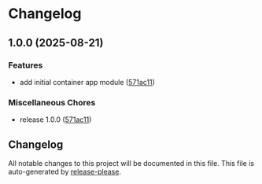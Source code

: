 # Changelog

## 1.0.0 (2025-08-21)


### Features

* add initial container app module ([571ac11](https://github.com/CloudAstro/terraform-azurerm-container-apps/commit/571ac117e00b98e5c0547c74f152c231765ad8f7))


### Miscellaneous Chores

* release 1.0.0 ([571ac11](https://github.com/CloudAstro/terraform-azurerm-container-apps/commit/571ac117e00b98e5c0547c74f152c231765ad8f7))

## Changelog

All notable changes to this project will be documented in this file.
This file is auto-generated by [release-please](https://github.com/googleapis/release-please).
